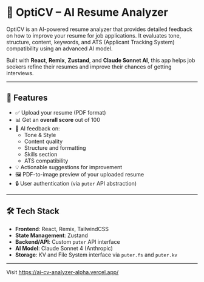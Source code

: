 # 🧠 OptiCV – AI Resume Analyzer

OptiCV is an AI-powered resume analyzer that provides detailed feedback on how to improve your resume for job applications. It evaluates tone, structure, content, keywords, and ATS (Applicant Tracking System) compatibility using an advanced AI model.

Built with **React**, **Remix**, **Zustand**, and **Claude Sonnet AI**, this app helps job seekers refine their resumes and improve their chances of getting interviews.

---

## 🚀 Features

- ✅ Upload your resume (PDF format)
- 📊 Get an **overall score** out of 100
- 🤖 AI feedback on:
  - Tone & Style
  - Content quality
  - Structure and formatting
  - Skills section
  - ATS compatibility
- 💡 Actionable suggestions for improvement
- 🖼 PDF-to-image preview of your uploaded resume
- 🔒 User authentication (via `puter` API abstraction)

---

## 🛠 Tech Stack

- **Frontend**: React, Remix, TailwindCSS
- **State Management**: Zustand
- **Backend/API**: Custom `puter` API interface
- **AI Model**: Claude Sonnet 4 (Anthropic)
- **Storage**: KV and File System interface via `puter.fs` and `puter.kv`

---

Visit https://ai-cv-analyzer-alpha.vercel.app/
